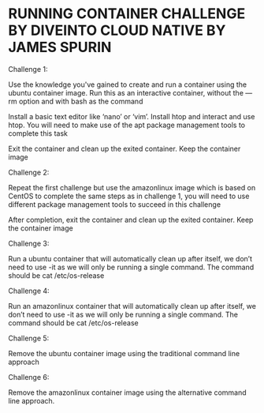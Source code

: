 # RUNNING CONTAINER CHALLENGE BY DIVEINTO CLOUD NATIVE BY JAMES SPURIN

Challenge 1:

Use the knowledge you've gained to create and run a container using the ubuntu container image. Run this as an interactive container, without the —rm option and with bash as the command

Install a basic text editor like ‘nano’ or ‘vim’. Install htop and interact and use htop. You will need to make use of the apt package management tools to complete this task

Exit the container and clean up the exited container. Keep the container image

Challenge 2:

Repeat the first challenge but use the amazonlinux image which is based on CentOS to complete the same steps as in challenge 1, you will need to use different package management tools to succeed in this challenge

After completion, exit the container and clean up the exited container. Keep the container image

Challenge 3:

Run a ubuntu container that will automatically clean up after itself, we don’t need to use -it as we will only be running a single command. The command should be cat /etc/os-release

Challenge 4:

Run an amazonlinux container that will automatically clean up after itself, we don’t need to use -it as we will only be running a single command. The command should be cat /etc/os-release

Challenge 5:

Remove the ubuntu container image using the traditional command line approach

Challenge 6:

Remove the amazonlinux container image using the alternative command line approach. 